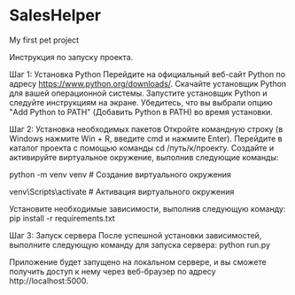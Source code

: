 # SalesHelper
My first pet project

Инструкция по запуску проекта.

Шаг 1: Установка Python Перейдите на официальный веб-сайт Python по адресу https://www.python.org/downloads/. 
Скачайте установщик Python для вашей операционной системы. 
Запустите установщик Python и следуйте инструкциям на экране. 
Убедитесь, что вы выбрали опцию "Add Python to PATH" (Добавить Python в PATH) во время установки.

Шаг 2: Установка необходимых пакетов Откройте командную строку (в Windows нажмите Win + R, введите cmd и нажмите Enter). 
Перейдите в каталог проекта с помощью команды cd /путь/к/проекту. 
Создайте и активируйте виртуальное окружение, выполнив следующие команды:

python -m venv venv # Создание виртуального окружения

venv\Scripts\activate # Активация виртуального окружения

Установите необходимые зависимости, выполнив следующую команду: pip install -r requirements.txt

Шаг 3: Запуск сервера После успешной установки зависимостей, выполните следующую команду для запуска сервера: python run.py

Приложение будет запущено на локальном сервере, и вы сможете получить доступ к нему через веб-браузер по адресу http://localhost:5000.
